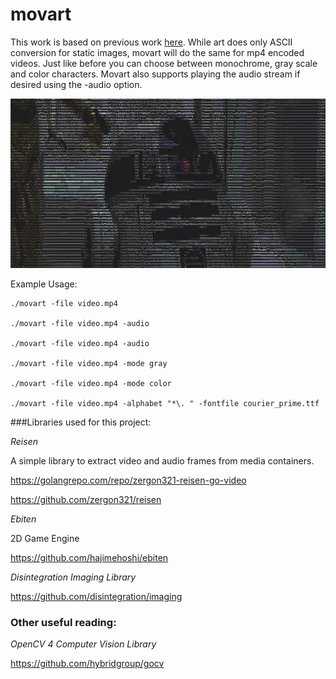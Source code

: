 # movart

This work is based on previous work [here](https://github.com/boriwo/art). While art does only ASCII conversion
for static images, movart will do the same for mp4 encoded videos. Just like before you can choose between monochrome,
gray scale and color characters. Movart also supports playing the audio stream if desired using the -audio option.

![madness.png](madness.png)

Example Usage:

```
./movart -file video.mp4

./movart -file video.mp4 -audio

./movart -file video.mp4 -audio

./movart -file video.mp4 -mode gray

./movart -file video.mp4 -mode color

./movart -file video.mp4 -alphabet "*\. " -fontfile courier_prime.ttf
```

###Libraries used for this project:

_Reisen_

A simple library to extract video and audio frames from media containers.

https://golangrepo.com/repo/zergon321-reisen-go-video

https://github.com/zergon321/reisen

_Ebiten_

2D Game Engine

https://github.com/hajimehoshi/ebiten

_Disintegration Imaging Library_

https://github.com/disintegration/imaging

### Other useful reading:

_OpenCV 4 Computer Vision Library_

https://github.com/hybridgroup/gocv









